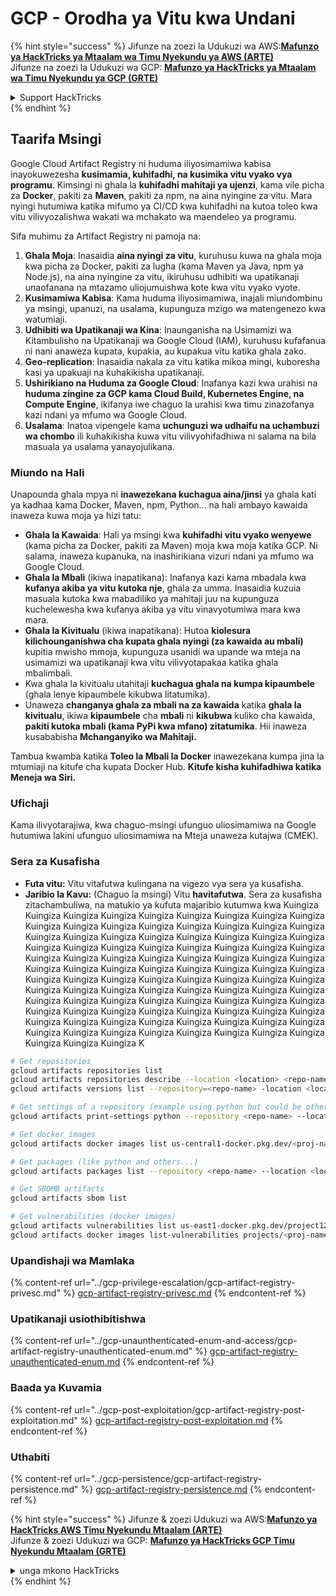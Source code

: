 # GCP - Orodha ya Vitu kwa Undani

{% hint style="success" %}
Jifunze na zoezi la Udukuzi wa AWS:<img src="/.gitbook/assets/image.png" alt="" data-size="line">[**Mafunzo ya HackTricks ya Mtaalam wa Timu Nyekundu ya AWS (ARTE)**](https://training.hacktricks.xyz/courses/arte)<img src="/.gitbook/assets/image.png" alt="" data-size="line">\
Jifunze na zoezi la Udukuzi wa GCP: <img src="/.gitbook/assets/image (2).png" alt="" data-size="line">[**Mafunzo ya HackTricks ya Mtaalam wa Timu Nyekundu ya GCP (GRTE)**<img src="/.gitbook/assets/image (2).png" alt="" data-size="line">](https://training.hacktricks.xyz/courses/grte)

<details>

<summary>Support HackTricks</summary>

* Angalia [**mpango wa michango**](https://github.com/sponsors/carlospolop)!
* **Jiunge na** 💬 **kikundi cha Discord**](https://discord.gg/hRep4RUj7f) au **kikundi cha telegram**](https://t.me/peass) au **tufuate** kwenye **Twitter** 🐦 [**@hacktricks\_live**](https://twitter.com/hacktricks\_live)**.**
* **Shiriki mbinu za udukuzi kwa kuwasilisha PRs kwa** [**HackTricks**](https://github.com/carlospolop/hacktricks) na [**HackTricks Cloud**](https://github.com/carlospolop/hacktricks-cloud) github repos.

</details>
{% endhint %}

## Taarifa Msingi

Google Cloud Artifact Registry ni huduma iliyosimamiwa kabisa inayokuwezesha **kusimamia, kuhifadhi, na kusimika vitu vyako vya programu**. Kimsingi ni ghala la **kuhifadhi mahitaji ya ujenzi**, kama vile picha za **Docker**, pakiti za **Maven**, pakiti za npm, na aina nyingine za vitu. Mara nyingi hutumiwa katika mifumo ya CI/CD kwa kuhifadhi na kutoa toleo kwa vitu vilivyozalishwa wakati wa mchakato wa maendeleo ya programu.

Sifa muhimu za Artifact Registry ni pamoja na:

1. **Ghala Moja**: Inasaidia **aina nyingi za vitu**, kuruhusu kuwa na ghala moja kwa picha za Docker, pakiti za lugha (kama Maven ya Java, npm ya Node.js), na aina nyingine za vitu, ikiruhusu udhibiti wa upatikanaji unaofanana na mtazamo uliojumuishwa kote kwa vitu vyako vyote.
2. **Kusimamiwa Kabisa**: Kama huduma iliyosimamiwa, inajali miundombinu ya msingi, upanuzi, na usalama, kupunguza mzigo wa matengenezo kwa watumiaji.
3. **Udhibiti wa Upatikanaji wa Kina**: Inaunganisha na Usimamizi wa Kitambulisho na Upatikanaji wa Google Cloud (IAM), kuruhusu kufafanua ni nani anaweza kupata, kupakia, au kupakua vitu katika ghala zako.
4. **Geo-replication**: Inasaidia nakala za vitu katika mikoa mingi, kuboresha kasi ya upakuaji na kuhakikisha upatikanaji.
5. **Ushirikiano na Huduma za Google Cloud**: Inafanya kazi kwa urahisi na **huduma zingine za GCP kama Cloud Build, Kubernetes Engine, na Compute Engine**, ikifanya iwe chaguo la urahisi kwa timu zinazofanya kazi ndani ya mfumo wa Google Cloud.
6. **Usalama**: Inatoa vipengele kama **uchunguzi wa udhaifu na uchambuzi wa chombo** ili kuhakikisha kuwa vitu vilivyohifadhiwa ni salama na bila masuala ya usalama yanayojulikana.

### Miundo na Hali

Unapounda ghala mpya ni **inawezekana kuchagua aina/jinsi** ya ghala kati ya kadhaa kama Docker, Maven, npm, Python... na hali ambayo kawaida inaweza kuwa moja ya hizi tatu:

* **Ghala la Kawaida**: Hali ya msingi kwa **kuhifadhi vitu vyako wenyewe** (kama picha za Docker, pakiti za Maven) moja kwa moja katika GCP. Ni salama, inaweza kupanuka, na inashirikiana vizuri ndani ya mfumo wa Google Cloud.
* **Ghala la Mbali** (ikiwa inapatikana): Inafanya kazi kama mbadala kwa **kufanya akiba ya vitu kutoka nje**, ghala za umma. Inasaidia kuzuia masuala kutoka kwa mabadiliko ya mahitaji juu na kupunguza kuchelewesha kwa kufanya akiba ya vitu vinavyotumiwa mara kwa mara.
* **Ghala la Kivitualu** (ikiwa inapatikana): Hutoa **kiolesura kilichounganishwa cha kupata ghala nyingi (za kawaida au mbali)** kupitia mwisho mmoja, kupunguza usanidi wa upande wa mteja na usimamizi wa upatikanaji kwa vitu vilivyotapakaa katika ghala mbalimbali.
* Kwa ghala la kivitualu utahitaji **kuchagua ghala na kumpa kipaumbele** (ghala lenye kipaumbele kikubwa litatumika).
* Unaweza **changanya ghala za mbali na za kawaida** katika **ghala la kivitualu**, ikiwa **kipaumbele** cha **mbali** ni **kikubwa** kuliko cha kawaida, **pakiti kutoka mbali (kama PyPi kwa mfano) zitatumika**. Hii inaweza kusababisha **Mchanganyiko wa Mahitaji.**

Tambua kwamba katika **Toleo la Mbali la Docker** inawezekana kumpa jina la mtumiaji na kitufe cha kupata Docker Hub. **Kitufe kisha kuhifadhiwa katika Meneja wa Siri.**

### Ufichaji

Kama ilivyotarajiwa, kwa chaguo-msingi ufunguo uliosimamiwa na Google hutumiwa lakini ufunguo uliosimamiwa na Mteja unaweza kutajwa (CMEK).

### Sera za Kusafisha

* **Futa vitu:** Vitu vitafutwa kulingana na vigezo vya sera ya kusafisha.
* **Jaribio la Kavu:** (Chaguo la msingi) Vitu **havitafutwa**. Sera za kusafisha zitachambuliwa, na matukio ya kufuta majaribio kutumwa kwa Kuingiza Kuingiza Kuingiza Kuingiza Kuingiza Kuingiza Kuingiza Kuingiza Kuingiza Kuingiza Kuingiza Kuingiza Kuingiza Kuingiza Kuingiza Kuingiza Kuingiza Kuingiza Kuingiza Kuingiza Kuingiza Kuingiza Kuingiza Kuingiza Kuingiza Kuingiza Kuingiza Kuingiza Kuingiza Kuingiza Kuingiza Kuingiza Kuingiza Kuingiza Kuingiza Kuingiza Kuingiza Kuingiza Kuingiza Kuingiza Kuingiza Kuingiza Kuingiza Kuingiza Kuingiza Kuingiza Kuingiza Kuingiza Kuingiza Kuingiza Kuingiza Kuingiza Kuingiza Kuingiza Kuingiza Kuingiza Kuingiza Kuingiza Kuingiza Kuingiza Kuingiza Kuingiza Kuingiza Kuingiza Kuingiza Kuingiza Kuingiza Kuingiza Kuingiza Kuingiza Kuingiza Kuingiza Kuingiza Kuingiza Kuingiza Kuingiza Kuingiza Kuingiza Kuingiza Kuingiza Kuingiza Kuingiza Kuingiza Kuingiza Kuingiza Kuingiza Kuingiza Kuingiza Kuingiza Kuingiza Kuingiza Kuingiza Kuingiza Kuingiza Kuingiza Kuingiza Kuingiza Kuingiza Kuingiza Kuingiza K
```bash
# Get repositories
gcloud artifacts repositories list
gcloud artifacts repositories describe --location <location> <repo-name>
gcloud artifacts versions list --repository=<repo-name> -location <location> --package <package-name>

# Get settings of a repository (example using python but could be other)
gcloud artifacts print-settings python --repository <repo-name> --location <location>

# Get docker images
gcloud artifacts docker images list us-central1-docker.pkg.dev/<proj-name>/<repo-name>

# Get packages (like python and others...)
gcloud artifacts packages list --repository <repo-name> --location <location>

# Get SBOMB artifacts
gcloud artifacts sbom list

# Get vulnerabilities (docker images)
gcloud artifacts vulnerabilities list us-east1-docker.pkg.dev/project123/repository123/someimage@sha256:49765698074d6d7baa82f
gcloud artifacts docker images list-vulnerabilities projects/<proj-name>/locations/<location>/scans/<scan-uuid>
```
### Upandishaji wa Mamlaka

{% content-ref url="../gcp-privilege-escalation/gcp-artifact-registry-privesc.md" %}
[gcp-artifact-registry-privesc.md](../gcp-privilege-escalation/gcp-artifact-registry-privesc.md)
{% endcontent-ref %}

### Upatikanaji usiothibitishwa

{% content-ref url="../gcp-unaunthenticated-enum-and-access/gcp-artifact-registry-unauthenticated-enum.md" %}
[gcp-artifact-registry-unauthenticated-enum.md](../gcp-unaunthenticated-enum-and-access/gcp-artifact-registry-unauthenticated-enum.md)
{% endcontent-ref %}

### Baada ya Kuvamia

{% content-ref url="../gcp-post-exploitation/gcp-artifact-registry-post-exploitation.md" %}
[gcp-artifact-registry-post-exploitation.md](../gcp-post-exploitation/gcp-artifact-registry-post-exploitation.md)
{% endcontent-ref %}

### Uthabiti

{% content-ref url="../gcp-persistence/gcp-artifact-registry-persistence.md" %}
[gcp-artifact-registry-persistence.md](../gcp-persistence/gcp-artifact-registry-persistence.md)
{% endcontent-ref %}

{% hint style="success" %}
Jifunze & zoezi Udukuzi wa AWS:<img src="/.gitbook/assets/image.png" alt="" data-size="line">[**Mafunzo ya HackTricks AWS Timu Nyekundu Mtaalam (ARTE)**](https://training.hacktricks.xyz/courses/arte)<img src="/.gitbook/assets/image.png" alt="" data-size="line">\
Jifunze & zoezi Udukuzi wa GCP: <img src="/.gitbook/assets/image (2).png" alt="" data-size="line">[**Mafunzo ya HackTricks GCP Timu Nyekundu Mtaalam (GRTE)**<img src="/.gitbook/assets/image (2).png" alt="" data-size="line">](https://training.hacktricks.xyz/courses/grte)

<details>

<summary>unga mkono HackTricks</summary>

* Angalia [**mpango wa michango**](https://github.com/sponsors/carlospolop)!
* **Jiunge na** 💬 [**Kikundi cha Discord**](https://discord.gg/hRep4RUj7f) au kikundi cha [**telegram**](https://t.me/peass) au **tufuate** kwenye **Twitter** 🐦 [**@hacktricks\_live**](https://twitter.com/hacktricks\_live)**.**
* **Shiriki mbinu za udukuzi kwa kuwasilisha PRs kwa** [**HackTricks**](https://github.com/carlospolop/hacktricks) na [**HackTricks Cloud**](https://github.com/carlospolop/hacktricks-cloud) repos za github.

</details>
{% endhint %}
